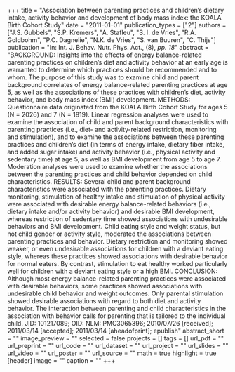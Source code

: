 +++
title = "Association between parenting practices and children’s dietary intake, activity behavior and development of body mass index: the KOALA Birth Cohort Study"
date = "2011-01-01"
publication_types = ["2"]
authors = ["J.S. Gubbels", "S.P. Kremers", "A. Stafleu", "S. I. de Vries", "R.A. Goldbohm", "P.C. Dagnelie", "N.K. de Vries", "S. van Buuren", "C. Thijs"]
publication = "In: Int. J. Behav. Nutr. Phys. Act., (8), _pp. 18_"
abstract = "BACKGROUND: Insights into the effects of energy balance-related parenting practices on children’s diet and activity behavior at an early age is warranted to determine which practices should be recommended and to whom. The purpose of this study was to examine child and parent background correlates of energy balance-related parenting practices at age 5, as well as the associations of these practices with children’s diet, activity behavior, and body mass index (BMI) development. METHODS: Questionnaire data originated from the KOALA Birth Cohort Study for ages 5 (N = 2026) and 7 (N = 1819). Linear regression analyses were used to examine the association of child and parent background characteristics with parenting practices (i.e., diet- and activity-related restriction, monitoring and stimulation), and to examine the associations between these parenting practices and children’s diet (in terms of energy intake, dietary fiber intake, and added sugar intake) and activity behavior (i.e., physical activity and sedentary time) at age 5, as well as BMI development from age 5 to age 7. Moderation analyses were used to examine whether the associations between the parenting practices and child behavior depended on child characteristics. RESULTS: Several child and parent background characteristics were associated with the parenting practices. Dietary monitoring, stimulation of healthy intake and stimulation of physical activity were associated with desirable energy balance-related behaviors (i.e., dietary intake and/or activity behavior) and desirable BMI development, whereas restriction of sedentary time showed associations with undesirable behaviors and BMI development. Child eating style and weight status, but not child gender or activity style, moderated the associations between parenting practices and behavior. Dietary restriction and monitoring showed weaker, or even undesirable associations for children with a deviant eating style, whereas these practices showed associations with desirable behavior for normal eaters. By contrast, stimulation to eat healthy worked particularly well for children with a deviant eating style or a high BMI. CONCLUSION: Although most energy balance-related parenting practices were associated with desirable behaviors, some practices showed associations with undesirable child behavior and weight outcomes. Only parental stimulation showed desirable associations with regard to both diet and activity behavior. The interaction between parenting and child characteristics in the association with behavior calls for parenting that is tailored to the individual child. JID: 101217089; OID: NLM: PMC3065396; 2010/07/26 [received]; 2011/03/14 [accepted]; 2011/03/14 [aheadofprint]; epublish"
abstract_short = ""
image_preview = ""
selected = false
projects = []
tags = []
url_pdf = ""
url_preprint = ""
url_code = ""
url_dataset = ""
url_project = ""
url_slides = ""
url_video = ""
url_poster = ""
url_source = ""
math = true
highlight = true
[header]
image = ""
caption = ""
+++
